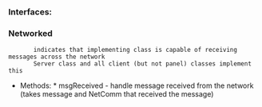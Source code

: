 ### Interfaces:

### Networked
           indicates that implementing class is capable of receiving messages across the network
           Server class and all client (but not panel) classes implement this
* Methods:
      * msgReceived - handle message received from the network (takes message and NetComm that received the message)